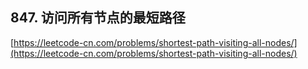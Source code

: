 **847. 访问所有节点的最短路径**  
---
[https://leetcode-cn.com/problems/shortest-path-visiting-all-nodes/](https://leetcode-cn.com/problems/shortest-path-visiting-all-nodes/)  

